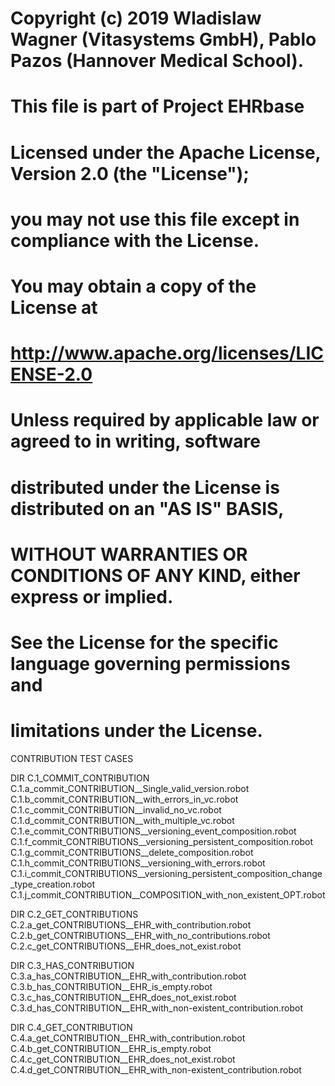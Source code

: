 # Copyright (c) 2019 Wladislaw Wagner (Vitasystems GmbH), Pablo Pazos (Hannover Medical School).
#
# This file is part of Project EHRbase
#
# Licensed under the Apache License, Version 2.0 (the "License");
# you may not use this file except in compliance with the License.
# You may obtain a copy of the License at
#
# http://www.apache.org/licenses/LICENSE-2.0
#
# Unless required by applicable law or agreed to in writing, software
# distributed under the License is distributed on an "AS IS" BASIS,
# WITHOUT WARRANTIES OR CONDITIONS OF ANY KIND, either express or implied.
# See the License for the specific language governing permissions and
# limitations under the License.



CONTRIBUTION TEST CASES

DIR C.1_COMMIT_CONTRIBUTION
    C.1.a_commit_CONTRIBUTION__Single_valid_version.robot
    C.1.b_commit_CONTRIBUTION__with_errors_in_vc.robot
    C.1.c_commit_CONTRIBUTION__invalid_no_vc.robot
    C.1.d_commit_CONTRIBUTION__with_multiple_vc.robot
    C.1.e_commit_CONTRIBUTIONS__versioning_event_composition.robot
    C.1.f_commit_CONTRIBUTIONS__versioning_persistent_composition.robot
    C.1.g_commit_CONTRIBUTIONS__delete_composition.robot
    C.1.h_commit_CONTRIBUTIONS__versioning_with_errors.robot
    C.1.i_commit_CONTRIBUTIONS__versioning_persistent_composition_change_type_creation.robot
    C.1.j_commit_CONTRIBUTION__COMPOSITION_with_non_existent_OPT.robot

DIR C.2_GET_CONTRIBUTIONS
    C.2.a_get_CONTRIBUTIONS__EHR_with_contribution.robot
    C.2.b_get_CONTRIBUTIONS__EHR_with_no_contributions.robot
    C.2.c_get_CONTRIBUTIONS__EHR_does_not_exist.robot

DIR C.3_HAS_CONTRIBUTION
    C.3.a_has_CONTRIBUTION__EHR_with_contribution.robot
    C.3.b_has_CONTRIBUTION__EHR_is_empty.robot
    C.3.c_has_CONTRIBUTION__EHR_does_not_exist.robot
    C.3.d_has_CONTRIBUTION__EHR_with_non-existent_contribution.robot

DIR C.4_GET_CONTRIBUTION
    C.4.a_get_CONTRIBUTION__EHR_with_contribution.robot
    C.4.b_get_CONTRIBUTION__EHR_is_empty.robot
    C.4.c_get_CONTRIBUTION__EHR_does_not_exist.robot
    C.4.d_get_CONTRIBUTION__EHR_with_non-existent_contribution.robot
